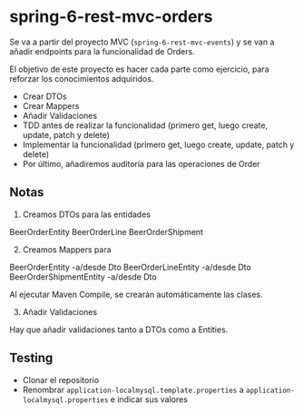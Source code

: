 # spring-6-rest-mvc-orders

Se va a partir del proyecto MVC (`spring-6-rest-mvc-events`) y se van a añadir endpoints para la funcionalidad de Orders.

El objetivo de este proyecto es hacer cada parte como ejercicio, para reforzar los conocimientos adquiridos.

- Crear DTOs
- Crear Mappers
- Añadir Validaciones
- TDD antes de realizar la funcionalidad (primero get, luego create, update, patch y delete)
- Implementar la funcionalidad (primero get, luego create, update, patch y delete)
- Por último, añadiremos auditoría para las operaciones de Order

## Notas

1. Creamos DTOs para las entidades

BeerOrderEntity
BeerOrderLine
BeerOrderShipment

2. Creamos Mappers para

BeerOrderEntity -a/desde Dto
BeerOrderLineEntity -a/desde Dto
BeerOrderShipmentEntity -a/desde Dto

Al ejecutar Maven Compile, se crearán automáticamente las clases.

3. Añadir Validaciones

Hay que añadir validaciones tanto a DTOs como a Entities.

## Testing

- Clonar el repositorio
- Renombrar `application-localmysql.template.properties` a `application-localmysql.properties` e indicar sus valores